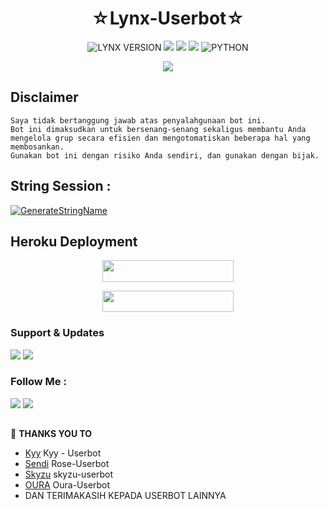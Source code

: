 <h1 align="center">☆Lynx-Userbot☆</h1>

<p align="center">
    <img alt="LYNX VERSION" src="https://img.shields.io/badge/BDRL%20VERSION-1.9-brightgreen"/>
    <a href="https://github.com/Lynxhamster/Lynx-Userbot/commits/Lynx-Userbot"><img src="https://img.shields.io/github/last-commit/Lynxhamster/Lynx-Userbot?color=ff0000&logo=github&logoColor=ffffff&style=for-the-badge" /></a>
    <a href="https://github.com/Lynxhamster/Lynx-Userbot"> <img src="https://img.shields.io/github/repo-size/Lynxhamster/Lynx-Userbot?logo=github&style=for-the-badge" /></a>
    <a href="https://pypi.org/project/Telethon/"><img src="https://img.shields.io/pypi/v/telethon?color=important&label=telethon&logo=python&logoColor=brightgreen&style=for-the-badge" /></a>
    <img alt="PYTHON" src="https://img.shields.io/badge/PYTHON-v3.9.6-purple?style=for-the-badge&logo=appveyor"/>
    </p>


<p align="center">
  <img src="https://telegra.ph/file/339efb2af2c22406b6fc1.png">
</p>


## Disclaimer

```
Saya tidak bertanggung jawab atas penyalahgunaan bot ini.
Bot ini dimaksudkan untuk bersenang-senang sekaligus membantu Anda
mengelola grup secara efisien dan mengotomatiskan beberapa hal yang membosankan.
Gunakan bot ini dengan risiko Anda sendiri, dan gunakan dengan bijak.
```


## String Session :
[![GenerateStringName](https://img.shields.io/badge/repl.it-generateStringName-white)](https://replit.com/@rizkyhmdanii16/StringSession)


## Heroku Deployment
<p align="center"><a href="https://heroku.com/deploy?template=https://github.com/Lynxhamster/Lynx-Userbot"> <img 
src="https://img.shields.io/badge/Deploy%20To%20Heroku-purple?style=flat&logo=heroku" width="210" height="34.45" /></a></p>


<p align="center"><a href="https://telegram.dog/XTZ_HerokuBot?start=THlueGhhbXN0ZXIvTHlueC1Vc2VyYm90IEx5bngtVXNlcmJvdA"> <img 
src="https://img.shields.io/badge/Deploy%20To%20Bot%20Heroku-blue?style=flat&logo=heroku" width="210" height="34.45" /></a></p>

### Support & Updates 
<a href="https://t.me/bdrlsupportt"><img src="https://img.shields.io/badge/Join-Group%20Support-red.svg?style=for-the-badge&logo=Telegram"></a> <a href="https://t.me/gabuuttty"><img src="https://img.shields.io/badge/Join-Updates%20Channel-white.svg?style=for-the-badge&logo=Telegram"></a>

### Follow Me :
<p align="left">
<a href="https://github.com/Lynxhamster"><img src="https://img.shields.io/badge/GitHub-Follow%20on%20GitHub-inactive.svg?logo=github"></a> <a href="https://instagram.com/kechili.8_"><img src="https://img.shields.io/badge/Instagram-Follow%20on%20Instagram-important.svg?logo=instagram"></a>
</p>

##

🔰 **THANKS YOU TO**
*   [Kyy](https://github.com/muhammadrizky16/Kyy-Userbot)   Kyy - Userbot
*   [Sendi](https://github.com/SendiAp/Rose-Userbot)   Rose-Userbot
*   [Skyzu](https://github.com/Skyzu/skyzu-userbot)   skyzu-userbot
*   [OURA](https://github.com/Oura-Ubot/Ouraaa-Userbot)   Oura-Userbot
*   DAN TERIMAKASIH KEPADA USERBOT LAINNYA
